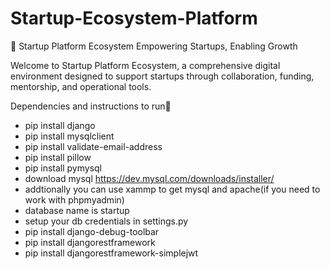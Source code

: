 # Startup-Ecosystem-Platform
🚀 Startup Platform Ecosystem
Empowering Startups, Enabling Growth

Welcome to Startup Platform Ecosystem, a comprehensive digital environment designed to support startups through collaboration, funding, mentorship, and operational tools.

Dependencies and instructions to run📝
-  pip install django
-  pip install mysqlclient
-  pip install validate-email-address
-  pip install pillow
-  pip install pymysql
-  download mysql https://dev.mysql.com/downloads/installer/
-  addtionally you can use xammp to get mysql and apache(if you need to work with phpmyadmin)
-  database name is startup
-  setup your db credentials in settings.py
-  pip install django-debug-toolbar
-  pip install djangorestframework
-  pip install djangorestframework-simplejwt    
